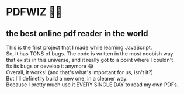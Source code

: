 # PDFWIZ 🧙‍♂️
<h2>the best online pdf reader in the world</h2>

This is the first project that I made while learning JavaScript.</br>
So, it has TONS of bugs. The code is written in the most noobish way</br>
that exists in this universe, and it really got to a point where I couldn't</br>
fix its bugs or develop it anymore 😂</br>
Overall, it works! (and that's what's important for us, isn't it?)</br>
But I'll definetlly build a new one, in a cleaner way.</br>
Because I pretty much use it EVERY SINGLE DAY to read my own PDFs.</br>
